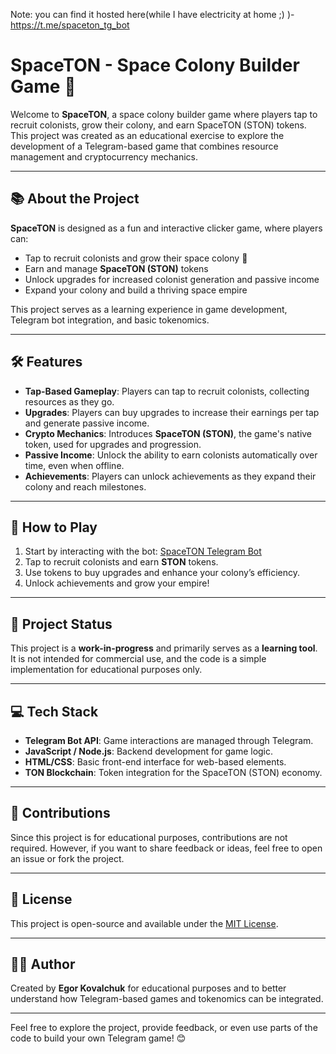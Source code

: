 Note: you can find it hosted here(while I have electricity at home ;) )- https://t.me/spaceton_tg_bot
# SpaceTON - Space Colony Builder Game 🚀

Welcome to **SpaceTON**, a space colony builder game where players tap to recruit colonists, grow their colony, and earn SpaceTON (STON) tokens. This project was created as an educational exercise to explore the development of a Telegram-based game that combines resource management and cryptocurrency mechanics.

---

## 📚 About the Project

**SpaceTON** is designed as a fun and interactive clicker game, where players can:

- Tap to recruit colonists and grow their space colony 🌌
- Earn and manage **SpaceTON (STON)** tokens
- Unlock upgrades for increased colonist generation and passive income
- Expand your colony and build a thriving space empire

This project serves as a learning experience in game development, Telegram bot integration, and basic tokenomics.

---

## 🛠️ Features

- **Tap-Based Gameplay**: Players can tap to recruit colonists, collecting resources as they go.
- **Upgrades**: Players can buy upgrades to increase their earnings per tap and generate passive income.
- **Crypto Mechanics**: Introduces **SpaceTON (STON)**, the game's native token, used for upgrades and progression.
- **Passive Income**: Unlock the ability to earn colonists automatically over time, even when offline.
- **Achievements**: Players can unlock achievements as they expand their colony and reach milestones.

---

## 📲 How to Play

1. Start by interacting with the bot: [SpaceTON Telegram Bot](https://t.me/spaceton_tg_bot/SPTON)
2. Tap to recruit colonists and earn **STON** tokens.
3. Use tokens to buy upgrades and enhance your colony’s efficiency.
4. Unlock achievements and grow your empire!

---

## 🚧 Project Status

This project is a **work-in-progress** and primarily serves as a **learning tool**. It is not intended for commercial use, and the code is a simple implementation for educational purposes only. 

---

## 💻 Tech Stack

- **Telegram Bot API**: Game interactions are managed through Telegram.
- **JavaScript / Node.js**: Backend development for game logic.
- **HTML/CSS**: Basic front-end interface for web-based elements.
- **TON Blockchain**: Token integration for the SpaceTON (STON) economy.

---

## 🤝 Contributions

Since this project is for educational purposes, contributions are not required. However, if you want to share feedback or ideas, feel free to open an issue or fork the project.

---

## 📜 License

This project is open-source and available under the [MIT License](LICENSE).

---

## 👨‍💻 Author

Created by **Egor Kovalchuk** for educational purposes and to better understand how Telegram-based games and tokenomics can be integrated.

---

Feel free to explore the project, provide feedback, or even use parts of the code to build your own Telegram game! 😊
